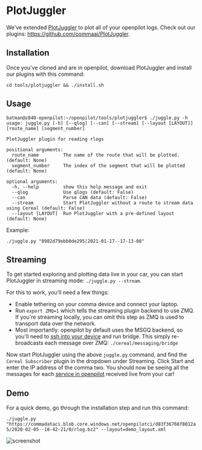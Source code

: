# PlotJuggler

We've extended [PlotJuggler](https://github.com/facontidavide/PlotJuggler) to plot all of your openpilot logs. Check out our plugins: https://github.com/commaai/PlotJuggler.

## Installation

Once you've cloned and are in openpilot, download PlotJuggler and install our plugins with this command:

`cd tools/plotjuggler && ./install.sh`

## Usage

```
batman@z840-openpilot:~/openpilot/tools/plotjuggler$ ./juggle.py -h
usage: juggle.py [-h] [--qlog] [--can] [--stream] [--layout [LAYOUT]] [route_name] [segment_number]

PlotJuggler plugin for reading rlogs

positional arguments:
  route_name         The name of the route that will be plotted. (default: None)
  segment_number     The index of the segment that will be plotted (default: None)

optional arguments:
  -h, --help         show this help message and exit
  --qlog             Use qlogs (default: False)
  --can              Parse CAN data (default: False)
  --stream           Start PlotJuggler without a route to stream data using Cereal (default: False)
  --layout [LAYOUT]  Run PlotJuggler with a pre-defined layout (default: None)
```

Example:

`./juggle.py "0982d79ebb0de295|2021-01-17--17-13-08"`

## Streaming

To get started exploring and plotting data live in your car, you can start PlotJuggler in streaming mode: `./juggle.py --stream`.

For this to work, you'll need a few things:
- Enable tethering on your comma device and connect your laptop.
- Run `export ZMQ=1` which tells the streaming plugin backend to use ZMQ. If you're streaming locally, you can omit this step as ZMQ is used to transport data over the network.
- Most importantly: openpilot by default uses the MSGQ backend, so you'll need to [ssh into your device](https://github.com/commaai/openpilot/wiki/SSH) and run bridge. This simply re-broadcasts each message over ZMQ: `./cereal/messaging/bridge`

Now start PlotJuggler using the above `juggle.py` command, and find the `Cereal Subscriber` plugin in the dropdown under Streaming. Click Start and enter the IP address of the comma two. You should now be seeing all the messages for each [service in openpilot](https://github.com/commaai/cereal/blob/master/services.py) received live from your car!

## Demo

For a quick demo, go through the installation step and run this command:

`./juggle.py "https://commadataci.blob.core.windows.net/openpilotci/d83f36766f8012a5/2020-02-05--18-42-21/0/rlog.bz2" --layout=demo_layout.xml`


![screenshot](https://i.imgur.com/cizHCH3.png)
